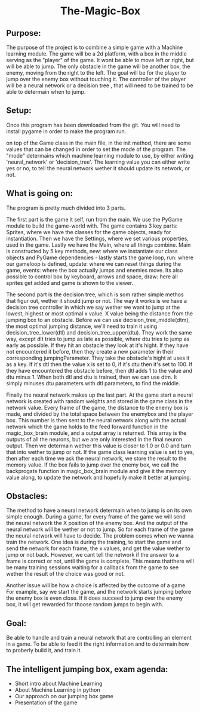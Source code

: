 <center><h1>The-Magic-Box</h1></center>


## Purpose:
The purpose of the project is to combine a simple game with a Machine learning module. The game will be a 2d platform, with a box in the middle serving as the "player" of the game. It wont be able to move left or right, but will be able to jump. The only obstacle in the game will be another box, the enemy, moving from the right to the left. The goal will be for the player to jump over the enemy box without touching it. The controller of the player will be a neural network or a decision tree , that will need to be trained to be able to determain when to jump.

## Setup:
Once this program has been downloaded from the git. You will need to install pygame in order to make the program run. 

on top of the Game class in the main file, in the init method, there are some values that can be changed in order to set the mode of the program.
The "mode" determains which machine learning module to use, by either writing 'neural_network' or 'decision_tree'. The learning value you can either write yes or no, to tell the neural network wether it should update its network, or not.


## What is going on:
The program is pretty much divided into 3 parts. 

The first part is the game it self, run from the main. We use the PyGame module to build the game-world with. The game contains 3 key parts: Sprites, where we have the classes for the game objects, ready for instantiation. Then we have the Settings, where we set various properties, used in the game. Lastly we have the Main, where all things combine. Main is constructed by 5 key methods, new: where we instantiate our class objects and PyGame dependencies - lastly starts the game loop, run: where our gameloop is defined, update: where we can reset things during the game, events: where the box actually jumps and enemies move. Its also possible to control box by keyboard, arrows and space, draw: here all sprites get added and game is shown to the viewer. 

The second part is the decision tree, which is som rather simple methos that figur out, wether it should jump or not. The way it works is we have a decision tree controller in which we say wether we want to jump at the lowest, highest or most optimal x value. X value being the distance from the jumping box to an obstacle. Before we can use decision_tree_middle(dtm), the most optimal jumping distance, we'll need to train it using decision_tree_lower(dtl) and decision_tree_upper(dtu). They work the same way, except dlt tries to jump as late as possible, where dtu tries to jump as early as possible. If they hit an obstacle they look at it's hight. If they have not encountered it before, then they create a new parameter in their corresponding jumpingParameter. They take the obstacle's hight at uses it as a key. If it's dtl then the value x is set to 0, if it's dtu then it's set to 100. If they have encountered the obstacle before, then dtl adds 1 to the value and dtu minus 1. When both dtl and dtu is trained, then we can use dtm. It simply minuses dtu parameters with dtl parameters, to find the middle.  

Finally the neural network makes up the last part. At the game start a neural network is created with random weights and stored in the game class in the network value. Every frame of the game, the distance to the enemy box is made, and divided by the total space between the enemybox and the player box. This number is then sent to the neural network along with the actual network which the game holds to the feed forward function in the magic_box_brain module, and a output array is returned. This array is the outputs of all the neurons, but we are only interested in the final neuron output. Then we determain wether this value is closer to 1.0 or 0.0 and turn that into wether to jump or not. If the game class learning value is set to yes, then after each time we ask the neural network, we store the result to the memory value. If the box fails to jump over the enemy box, we call the backprogate function in magic_box_brain module and give it the memory value along, to update the network and hopefully make it better at jumping.




## Obstacles:
The method to have a neural network determain when to jump is on its own simple enough. During a game, for every frame of the game we will send the neural network the X position of the enemy box. And the output of the neural network will be wether or not to jump. So for each frame of the game the neural network will have to decide. The problem comes when we wanna train the network. One idea is during the training, to start the game and send the network for each frame, the x values, and get the value wether to jump or not back. However, we cant tell the network if the answer to a frame is correct or not, until the game is complete. This means thatthere will be many training sessions waiting for a callback from the game to see wether the result of the choice was good or not. 

Another issue will be how a choice is affected by the outcome of a game. For example, say we start the game, and the network starts jumping before the enemy box is even close. If it does succeed to jump over the enemy box, it will get rewarded for thoose random jumps to begin with.

## Goal:
Be able to handle and train a neural network that are controlling an element in a game. To be able to feed it the right information and to determain how to proberly build it, and train it.





## The intelligent jumping box, exam agenda:
- Short intro  about Machine Learning
- About Machine Learning in python
- Our approach on our jumping box game
- Presentation of the game

